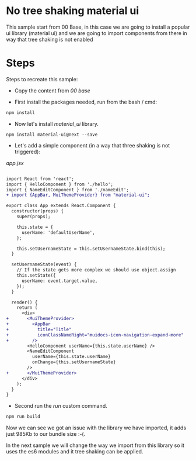 # No tree shaking material ui

This sample start from 00 Base, in this case we are going to install a popular ui library (material ui)
and we are going to import components from there in way that tree shaking is not enabled

# Steps

Steps to recreate this sample:

- Copy the content from _00 base_

- First install the packages needed, run from the bash / cmd:

```bash
npm install
```

- Now let's install _material_ui_ library.

```
npm install material-ui@next --save
```

- Let's add a simple component (in a way that three shaking is not triggered):

_app.jsx_

```diff

import React from 'react';
import { HelloComponent } from './hello';
import { NameEditComponent } from './nameEdit';
+ import {AppBar, MuiThemeProvider} from "material-ui";

export class App extends React.Component {
  constructor(props) {
    super(props);

    this.state = {
      userName: 'defaultUserName',
    };

    this.setUsernameState = this.setUsernameState.bind(this);
  }

  setUsernameState(event) {
    // If the state gets more complex we should use object.assign
    this.setState({
      userName: event.target.value,
    });
  }

  render() {
    return (
      <div>
+       <MuiThemeProvider>
+         <AppBar
+           title="Title"
+           iconClassNameRight="muidocs-icon-navigation-expand-more"
+         />
        <HelloComponent userName={this.state.userName} />
        <NameEditComponent
          userName={this.state.userName}
          onChange={this.setUsernameState}
        />
+       </MuiThemeProvider>
      </div>
    );
  }
}
```

- Second run the _run_ custom command.

```bash
npm run build
```

Now we can see we got an issue with the library we have imported, it adds just 985Kb to our bundle size :-(.

In the next sample we will change the way we import from this library so it uses the es6 modules and it tree shaking can be applied.
